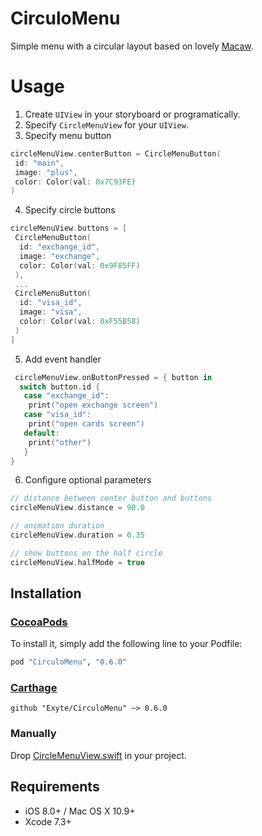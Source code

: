 # CirculoMenu
Simple menu with a circular layout based on lovely [Macaw](https://github.com/exyte/macaw).

# Usage
1. Create `UIView` in your storyboard or programatically.
2. Specify `CircleMenuView` for your `UIView`.
3. Specify menu button
```swift
circleMenuView.centerButton = CircleMenuButton(
 id: "main",
 image: "plus",
 color: Color(val: 0x7C93FE)
)
```
4. Specify circle buttons
```swift
circleMenuView.buttons = [
 CircleMenuButton(
  id: "exchange_id",
  image: "exchange",
  color: Color(val: 0x9F85FF)
 ),
 ...
 CircleMenuButton(
  id: "visa_id",
  image: "visa",
  color: Color(val: 0xF55B58)
 )
]
```
5. Add event handler
```swift
 circleMenuView.onButtonPressed = { button in
  switch button.id {
   case "exchange_id":
    print("open exchange screen")
   case "visa_id":
    print("open cards screen")
   default:
    print("other")
   }
}
```
6. Configure optional parameters
```swift
// distance between center button and buttons
circleMenuView.distance = 90.0

// animation duration
circleMenuView.duration = 0.35

// show buttons on the half circle
circleMenuView.halfMode = true
```

## Installation

### [CocoaPods](http://cocoapods.org)

To install it, simply add the following line to your Podfile:
```ruby
pod "CirculoMenu", "0.6.0"
```

### [Carthage](http://github.com/Carthage/Carthage)

```ogdl
github "Exyte/CirculoMenu" ~> 0.6.0
```

### Manually

Drop [CircleMenuView.swift](https://github.com/exyte/CirculoMenu/blob/master/Circulo/CircleMenuView.swift) in your project.

## Requirements

* iOS 8.0+ / Mac OS X 10.9+
* Xcode 7.3+
